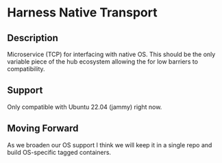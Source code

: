 # Harness Native Transport

## Description
Microservice (TCP) for interfacing with native OS. This should be the only variable piece of the hub ecosystem allowing the for low barriers to compatibility. 

## Support
Only compatible with Ubuntu 22.04 (jammy) right now.

## Moving Forward
As we broaden our OS support I think we will keep it in a single repo and build OS-specific tagged containers.